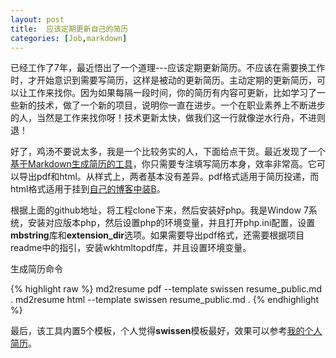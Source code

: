 ```yaml
---
layout: post
title:  应该定期更新自己的简历
categories: [Job,markdown]
---
```



已经工作了7年，最近悟出了一个道理---应该定期更新简历。不应该在需要换工作时，才开始意识到需要写简历，这样是被动的更新简历。主动定期的更新简历，可以让工作来找你。因为如果每隔一段时间，你的简历有内容可更新，比如学习了一些新的技术，做了一个新的项目，说明你一直在进步。一个在职业素养上不断进步的人，当然是工作来找你呀！技术更新太快，做我们这一行就像逆水行舟，不进则退！

好了，鸡汤不要说太多，我是一个比较务实的人，下面给点干货。最近发现了一个[基于Markdown生成简历的工具](https://github.com/there4/markdown-resume)，你只需要专注填写简历本身，效率非常高。它可以导出pdf和html。从样式上，两者基本没有差异。pdf格式适用于简历投递，而html格式适用于挂到[自己的博客中装B](/resume_public.html)。



根据上面的github地址，将工程clone下来，然后安装好php。我是Window 7系统，安装对应版本php，然后设置php的环境变量，并且打开php.ini配置，设置**mbstring**库和**extension_dir**选项。如果需要导出pdf格式，还需要根据项目readme中的指引，安装wkhtmltopdf库，并且设置环境变量。

生成简历命令


{% highlight raw %}
md2resume pdf --template swissen resume_public.md .
md2resume html --template swissen resume_public.md .
{% endhighlight %}

最后，该工具内置5个模板，个人觉得**swissen**模板最好，效果可以参考[我的个人简历](/resume_public.html)。
